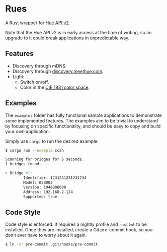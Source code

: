 # Rues

A Rust wrapper for [Hue API v2](https://developers.meethue.com/develop/hue-api-v2/).

Note that the Hue API v2 is in early access at the time of writing, so an upgrade to it could break applications in
unpredictable way.

## Features
- Discovery through mDNS.
- Discovery through [discovery.meethue.com](https://discovery.meethue.com).
- Light:
    - Switch on/off.
    - Color in the [CIE 1931 color space](https://en.wikipedia.org/wiki/CIE_1931_color_space).

## Examples

The `examples` folder has fully functional sample applications to demonstrate some implemented features. The examples
aim to be trivial to understand by focusing on specific functionality, and should be easy to copy and build your own
application.

Simply use `cargo` to run the desired example:
```bash
$ cargo run --example scan

Scanning for bridges for 5 seconds.
1 bridges found.

> Bridge #1:
        Identifier: 1231231231231234
        Model: BSB002
        Version: 1948086000
        Address: 192.168.2.124
        Supported: true
```

## Code Style

Code style is enforced. It requires a nightly profile and `rustfmt` to be installed. Once they are installed, create a 
Git pre-commit hook, so you don't ever have to worry about it again.

```bash
$ ln -sr pre-commit .git/hooks/pre-commit
```